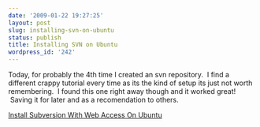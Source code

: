 ```yaml
---
date: '2009-01-22 19:27:25'
layout: post
slug: installing-svn-on-ubuntu
status: publish
title: Installing SVN on Ubuntu
wordpress_id: '242'
---
```


Today, for probably the 4th time I created an svn repository.  I find a different crappy tutorial every time as its the kind of setup its just not worth remembering.  I found this one right away though and it worked great!  Saving it for later and as a recomendation to others.

[Install Subversion With Web Access On Ubuntu](http://www.howtogeek.com/howto/ubuntu/install-subversion-with-web-access-on-ubuntu/)
